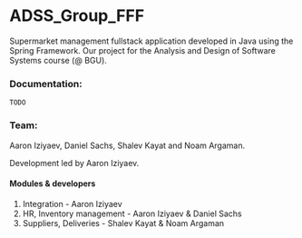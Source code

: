 # ADSS_Group_FFF

Supermarket management fullstack application developed in Java using the Spring Framework.
Our project for the Analysis and Design of Software Systems course (@ BGU).

### Documentation:

`TODO`

### Team:

Aaron Iziyaev, Daniel Sachs, Shalev Kayat and Noam Argaman.

Development led by Aaron Iziyaev.

#### Modules & developers
1. Integration - Aaron Iziyaev
2. HR, Inventory management - Aaron Iziyaev & Daniel Sachs
3. Suppliers, Deliveries - Shalev Kayat & Noam Argaman
